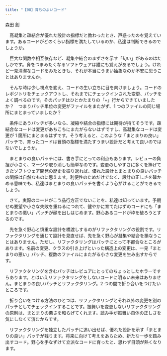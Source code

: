 ```yaml
---
title: "【08】育ちのよいコード"
---
```



森田 創


　高凝集と疎結合が優れた設計の指標だと教わったとき、戸惑ったのを覚えています。あるコードがどのくらい指標を満たしているのか、私達は判断できるのでしょうか。

　巨大な関数や相互依存など、凝集や結合のまずさを示す「匂い」があるのはたしかです。鼻をつまみたくなるソフトウェアは誰にも覚えがあるでしょう。けれど一見清潔なコードをみたときも、それが本当にうまい抽象なのか不安に思うことはありませんか。

　そんな時は少し視点を変え、コードの生い立ちに目を向けましょう。コードのレポジトリをチェックアウトし、それまでにチェックインされた変更、パッチをよく調べるのです。そのパッチはひとかたまりの「+」行からできていましたか？　つまりパッチ単位の変更がファイルをまたがず、1 つのファイルの同じ場所にまとまっていましたか？

　条件にあうパッチが多いなら、凝縮や結合の指標には期待が持てそうです。疎結合なコードは変更があちこちにまたがらないはずですし、高凝集なコードは変更が 1 箇所にまとまるはずです。そう考えると、このような「まとまりの良い」パッチで、育ったコードは冒頭の指標を満たすうまい設計だと考えて良いのではないでしょうか。

　まとまりの良いパッチには、書き手にとっての利点もあります。レビューの負担が小さく、マージや取り消しも簡単なのです。変更のしやすさに多くを捧げてきたソフトウェア開発の歴史を振り返れば、優れた設計とまとまりの良いパッチの関係は自然なものに思えます。利便性のためだけでなく、設計の正しさを確かめる意味でも、私達はまとまりの良いパッチを書くよう心がけることができるでしょう。

　さて。実際のコードがこう品行方正でないことを、私達は知っています。予期せぬ要望や小さな失敗を重ねるにつれて、健やかに育てたはずのコードにも「まとまりの悪い」パッチが顔を出しはじめます。野心あるコードが枠を破ろうとするのです。

　先を急ぐ野心と慎重な設計を橋渡しするのがリファクタリングの役割です。リファクタリングを通じて設計を見直せば、先を急く野心が凝集や結合を損なうことはありません。ただし、リファクタリングはパッチにとって不都合なところがあります。名前の変更、クラスの引き上げといった構造上の変更は、一見「まとまりの悪い」パッチ、複数のファイルにまたがる小さな変更を生み出すからです。

　リファクタリングを含むパッチはレビュアにとってのちょっとしたホラーですらあります。とはいえリファクタリングをしないコードに明るい未来はありません。まとまりの良いパッチとリファクタリング。2 つの間で折り合いをつけたいところです。

　折り合いをつける方法のひとつは、リファクタリングとそれ以外の変更を別のパッチとしてチェックインすることです。振舞いを変更しないリファクタリングの原則は、まとまりの悪さを和らげてくれます。読み手が振舞い自体の正しさを気にしなくて済むからです。

　リファクタリングを独立したパッチに追い出せば、優れた設計を示す「まとまりの良い」パッチが残ります。将来に向けて考えをあらため、新たな一歩を踏み出すコード。野心を手なずけて立派なコードに育ったと、思わず目頭が熱くなります。
